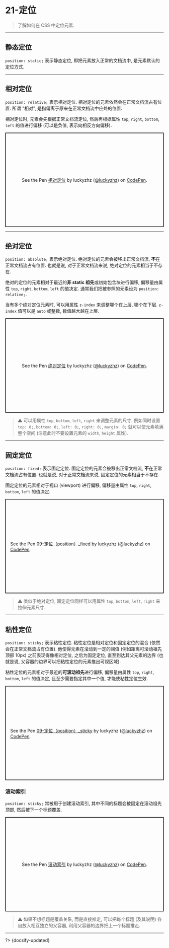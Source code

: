 # 21-定位

> 了解如何在 CSS 中定位元素.

---

## 静态定位

`position: static;` 表示静态定位, 即把元素放入正常的文档流中, 是元素默认的定位方式.

---

## 相对定位

`position: relative;` 表示相对定位. 相对定位的元素依然会在正常文档流占有位置. 所谓 "相对", 是指偏离于原来在正常文档流中应处的位置.

相对定位时, 元素会先根据正常文档流定位, 然后再根据属性 `top`, `right`, `bottom`, `left` 的值进行偏移 (可以是负值, 表示向相反方向偏移).

<p class="codepen" data-height="300" data-default-tab="html,result" data-slug-hash="VwMZgdP" data-editable="true" data-user="luckyzhz" style="height: 300px; box-sizing: border-box; display: flex; align-items: center; justify-content: center; border: 2px solid; margin: 1em 0; padding: 1em;">
  <span>See the Pen <a href="https://codepen.io/luckyzhz/pen/VwMZgdP">
  相对定位</a> by luckyzhz (<a href="https://codepen.io/luckyzhz">@luckyzhz</a>)
  on <a href="https://codepen.io">CodePen</a>.</span>
</p>
<script async src="https://cpwebassets.codepen.io/assets/embed/ei.js"></script>

---

## 绝对定位

`position: absolute;` 表示绝对定位. 绝对定位的元素会被移出正常文档流, **不**在正常文档流占有位置. 也就是说, 对于正常文档流来说, 绝对定位的元素相当于不存在.

绝对的定位的元素相对于最近的**非 static 祖先**或初始包含块进行偏移, 偏移量由属性 `top`, `right`, `bottom`, `left` 的值决定. 通常我们把被参照的元素设为 `position: relative;`.

当有多个绝对定位元素时, 可以用属性 `z-index` 来调整哪个在上层, 哪个在下层. `z-index` 值可以是 `auto` 或整数, 数值越大越在上层.

<p class="codepen" data-height="300" data-default-tab="html,result" data-slug-hash="dyVbrZd" data-editable="true" data-user="luckyzhz" style="height: 300px; box-sizing: border-box; display: flex; align-items: center; justify-content: center; border: 2px solid; margin: 1em 0; padding: 1em;">
  <span>See the Pen <a href="https://codepen.io/luckyzhz/pen/dyVbrZd">
  绝对定位</a> by luckyzhz (<a href="https://codepen.io/luckyzhz">@luckyzhz</a>)
  on <a href="https://codepen.io">CodePen</a>.</span>
</p>
<script async src="https://cpwebassets.codepen.io/assets/embed/ei.js"></script>

> ⚠️ 可以用属性 `top`, `bottom`, `left`, `right` 来调整元素的尺寸. 例如同时设置 `top: 0;`, `bottom: 0;`, `left: 0;`, `right: 0;`, `margin: 0;` 就可以使元素填满整个空间 (注意此时不要设置元素的 `width`, `height` 属性).

---

## 固定定位

`position: fixed;` 表示固定定位. 固定定位的元素会被移出正常文档流, **不**在正常文档流占有位置. 也就是说, 对于正常文档流来说, 固定定位的元素相当于不存在.

固定定位的元素相对于视口 (viewport) 进行偏移, 偏移量由属性 `top`, `right`, `bottom`, `left` 的值决定.

<p class="codepen" data-height="300" data-default-tab="html,result" data-slug-hash="XWerQQx" data-editable="true" data-user="luckyzhz" style="height: 300px; box-sizing: border-box; display: flex; align-items: center; justify-content: center; border: 2px solid; margin: 1em 0; padding: 1em;">
  <span>See the Pen <a href="https://codepen.io/luckyzhz/pen/XWerQQx">
  09-定位（position）_fixed</a> by luckyzhz (<a href="https://codepen.io/luckyzhz">@luckyzhz</a>)
  on <a href="https://codepen.io">CodePen</a>.</span>
</p>
<script async src="https://cpwebassets.codepen.io/assets/embed/ei.js"></script>

> ⚠️ 类似于绝对定位, 固定定位同样可以用属性 `top`, `bottom`, `left`, `right` 来拉伸元素尺寸.

---

## 粘性定位

`position: sticky;` 表示粘性定位. 粘性定位是相对定位和固定定位的混合 (依然会在正常文档流占有位置). 他使得元素在滚动到一定的阈值 (例如距离可滚动祖先顶部 10px) 之前表现得像相对定位, 之后为固定定位, 直至到达其父元素的边界 (也就是说, 父容器的边界可以把粘性定位的元素推出可视区域).

粘性定位的元素相对于最近的**可滚动祖先**进行偏移, 偏移量由属性 `top`, `right`, `bottom`, `left` 的值决定, 且至少需要指定其中一个值, 才能使粘性定位生效.

<p class="codepen" data-height="300" data-default-tab="html,result" data-slug-hash="GRMRgmK" data-editable="true" data-user="luckyzhz" style="height: 300px; box-sizing: border-box; display: flex; align-items: center; justify-content: center; border: 2px solid; margin: 1em 0; padding: 1em;">
  <span>See the Pen <a href="https://codepen.io/luckyzhz/pen/GRMRgmK">
  09-定位（position）_sticky</a> by luckyzhz (<a href="https://codepen.io/luckyzhz">@luckyzhz</a>)
  on <a href="https://codepen.io">CodePen</a>.</span>
</p>
<script async src="https://cpwebassets.codepen.io/assets/embed/ei.js"></script>

### 滚动索引

`position: sticky;` 常被用于创建滚动索引, 其中不同的标题会被固定在滚动祖先顶部, 然后被下一个标题覆盖.

<p class="codepen" data-height="300" data-default-tab="html,result" data-slug-hash="poYmrxv" data-editable="true" data-user="luckyzhz" style="height: 300px; box-sizing: border-box; display: flex; align-items: center; justify-content: center; border: 2px solid; margin: 1em 0; padding: 1em;">
  <span>See the Pen <a href="https://codepen.io/luckyzhz/pen/poYmrxv">
  滚动索引</a> by luckyzhz (<a href="https://codepen.io/luckyzhz">@luckyzhz</a>)
  on <a href="https://codepen.io">CodePen</a>.</span>
</p>
<script async src="https://cpwebassets.codepen.io/assets/embed/ei.js"></script>

> ⚠️ 如果不想标题是覆盖关系, 而是直接推走, 可以把每个标题 (及其说明) 各自放入相互独立的父容器, 利用父容器的边界把上一个标题推走.



---

?> {docsify-updated}